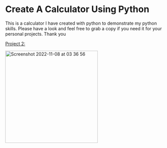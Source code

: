 # Create A Calculator Using Python

This is a calculator I have created with python to demonstrate my python skills. Please have a look and feel free to grab a copy if you need it for your personal projects. Thank you

[Project 2:](main.py)




<img width="293" alt="Screenshot 2022-11-08 at 03 36 56" src="https://user-images.githubusercontent.com/22932049/200469779-d99d8ea6-1e03-47ae-bd0c-83e498574298.png">
